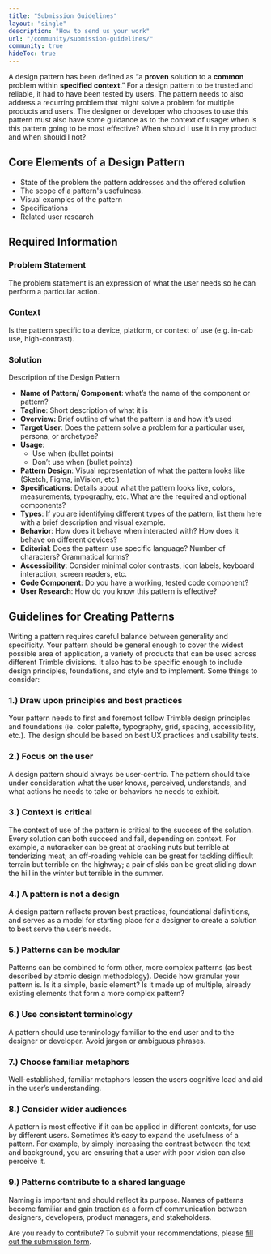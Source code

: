 ```yaml
---
title: "Submission Guidelines"
layout: "single"
description: "How to send us your work"
url: "/community/submission-guidelines/"
community: true
hideToc: true
---
```


A design pattern has been defined as “a **proven** solution to a **common** problem within **specified context**.” For a design pattern to be trusted and reliable, it had to have been tested by users. The pattern needs to also address a recurring problem that might solve a problem for multiple products and users. The designer or developer who chooses to use this pattern must also have some guidance as to the context of usage: when is this pattern going to be most effective? When should I use it in my product and when should I not?

## Core Elements of a Design Pattern

- State of the problem the pattern addresses and the offered solution
- The scope of a pattern's usefulness.
- Visual examples of the pattern
- Specifications
- Related user research

## Required Information

### Problem Statement

The problem statement is an expression of what the user needs so he can perform a particular action.

### Context

Is the pattern specific to a device, platform, or context of use (e.g. in-cab use, high-contrast).

### Solution

Description of the Design Pattern

- **Name of Pattern/ Component**: what’s the name of the component or pattern?
- **Tagline**: Short description of what it is
- **Overview:** Brief outline of what the pattern is and how it’s used
- **Target User**: Does the pattern solve a problem for a particular user, persona, or archetype?
- **Usage**:
  - Use when (bullet points)
  - Don’t use when (bullet points)
- **Pattern Design**: Visual representation of what the pattern looks like (Sketch, Figma, inVision, etc.)
- **Specifications**: Details about what the pattern looks like, colors, measurements, typography, etc. What are the required and optional components?
- **Types**: If you are identifying different types of the pattern, list them here with a brief description and visual example.
- **Behavior**: How does it behave when interacted with? How does it behave on different devices?
- **Editorial**: Does the pattern use specific language? Number of characters? Grammatical forms?
- **Accessibility**: Consider minimal color contrasts, icon labels, keyboard interaction, screen readers, etc.
- **Code Component**: Do you have a working, tested code component?
- **User Research**: How do you know this pattern is effective?

## Guidelines for Creating Patterns

Writing a pattern requires careful balance between generality and specificity. Your pattern should be general enough to cover the widest possible area of application, a variety of products that can be used across different Trimble divisions. It also has to be specific enough to include design principles, foundations, and style and to implement. Some things to consider:

### 1.) Draw upon principles and best practices

Your pattern needs to first and foremost follow Trimble design principles and foundations (ie. color palette, typography, grid, spacing, accessibility, etc.). The design should be based on best UX practices and usability tests.

### 2.) Focus on the user

A design pattern should always be user-centric. The pattern should take under consideration what the user knows, perceived, understands, and what actions he needs to take or behaviors he needs to exhibit.

### 3.) Context is critical

The context of use of the pattern is critical to the success of the solution. Every solution can both succeed  and fail, depending on context. For example, a nutcracker can be great at cracking nuts but terrible at tenderizing meat; an off-roading vehicle can be great for tackling difficult terrain but terrible on the highway; a pair of skis can be great sliding down the hill in the winter but terrible in the summer.

### 4.) A pattern is not a design

A design pattern reflects proven best practices, foundational definitions, and serves as a model for starting place for a designer to create a solution to best serve the user’s needs.

### 5.) Patterns can be modular

Patterns can be combined to form other, more complex patterns (as best described by atomic design methodology). Decide how granular your pattern is. Is it a simple, basic element? Is it made up of multiple, already existing elements that form a more complex pattern?

### 6.) Use consistent terminology

A pattern should use terminology familiar to the end user and to the designer or developer. Avoid jargon or ambiguous phrases.

### 7.) Choose familiar metaphors

Well-established, familiar metaphors lessen the users cognitive load and aid in the user’s understanding.

### 8.) Consider wider audiences

A pattern is most effective if it can be applied in different contexts, for use by different users. Sometimes it’s easy to expand the usefulness of a pattern. For example, by simply increasing the contrast between the text and background, you are ensuring that a user with poor vision can also perceive it.

### 9.) Patterns contribute to a shared language

Naming is important and should reflect its purpose. Names of patterns become familiar and gain traction as a form of communication between designers, developers, product managers, and stakeholders.

Are you ready to contribute? To submit your recommendations, please [fill out the submission form](https://docs.google.com/forms/d/e/1FAIpQLSd5evnuux4SE0Bym8QPblwEUTKhYCG7sJzFfiMH0CYtBNTFaw/viewform?usp=sf_link).

<!-- obfuscator: https://blog.mailtrap.io/email-obfuscation/
<script>user = "ewa_nowak";site = "trimble.com";document.write('<a href=\"mailto:' + user + '@' + site + '\">');document.write(user + '@' + site + '</a>');</script>
-->
